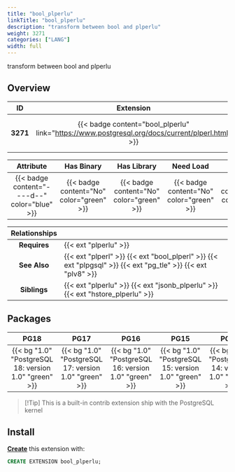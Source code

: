 ```yaml
---
title: "bool_plperlu"
linkTitle: "bool_plperlu"
description: "transform between bool and plperlu"
weight: 3271
categories: ["LANG"]
width: full
---
```


transform between bool and plperlu


## Overview

|    ID    | Extension |  Package   | Version |        Category        |           License            |       Language       |
|:--------:|:---------:|:----------:|:-------:|:----------------------:|:----------------------------:|:--------------------:|
| **3271** | {{< badge content="bool_plperlu" link="https://www.postgresql.org/docs/current/plperl.html" >}} | {{< ext "bool_plperlu" "plperlu" >}} | `1.0` | {{< category "LANG" >}} | {{< license "PostgreSQL" >}} | {{< language "C" >}} |


|  Attribute | Has Binary | Has Library | Need Load | Has DDL | Relocatable | Trusted |
|:----------:|:----------:|:-----------:|:---------:|:-------:|:-----------:|:-------:|
| {{< badge content="----d--" color="blue" >}} | {{< badge content="No" color="green" >}} | {{< badge content="No" color="green" >}} | {{< badge content="No" color="green" >}} | {{< badge content="Yes" color="green" >}} | {{< badge content="no" color="red" >}} | {{< badge content="no" color="red" >}} |


| **Relationships** |   |
|:-----------------:|:----|
|   **Requires**    | {{< ext "plperlu" >}} |
|   **See Also**    | {{< ext "plperl" >}} {{< ext "bool_plperl" >}} {{< ext "plpgsql" >}} {{< ext "pg_tle" >}} {{< ext "plv8" >}} |
|    **Siblings**   | {{< ext "plperlu" >}} {{< ext "jsonb_plperlu" >}} {{< ext "hstore_plperlu" >}} |


## Packages

| **PG18** | **PG17** | **PG16** | **PG15** | **PG14** |
|:--------:|:--------:|:--------:|:--------:|:--------:|
| {{< bg "1.0" "PostgreSQL 18: version 1.0" "green" >}} | {{< bg "1.0" "PostgreSQL 17: version 1.0" "green" >}} | {{< bg "1.0" "PostgreSQL 16: version 1.0" "green" >}} | {{< bg "1.0" "PostgreSQL 15: version 1.0" "green" >}} | {{< bg "1.0" "PostgreSQL 14: version 1.0" "green" >}} |

> [!Tip] This is a built-in contrib extension ship with the PostgreSQL kernel


## Install

[**Create**](https://ext.pgsty.com/usage/create) this extension with:

```sql
CREATE EXTENSION bool_plperlu;
```
